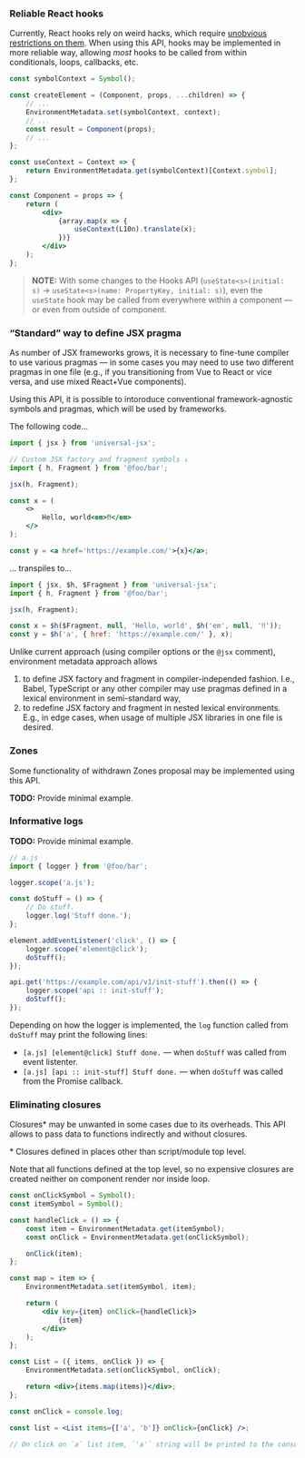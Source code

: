 ### Reliable React hooks

Currently, React hooks rely on weird hacks, which require
[unobvious restrictions on them](https://reactjs.org/docs/hooks-rules.html).
When using this API, hooks may be implemented in more reliable way, allowing
_most_ hooks to be called from within conditionals, loops, callbacks, etc.

```jsx
const symbolContext = Symbol();

const createElement = (Component, props, ...children) => {
    // ...
    EnvironmentMetadata.set(symbolContext, context);
    // ...
    const result = Component(props);
    // ...
};

const useContext = Context => {
    return EnvironmentMetadata.get(symbolContext)[Context.symbol];
};

const Component = props => {
    return (
        <div>
            {array.map(x => {
                useContext(L10n).translate(x);
            })}
        </div>
    );
};
```

> **NOTE:** With some changes to the Hooks API (`useState<s>(initial: s)` →
> `useState<s>(name: PropertyKey, initial: s)`), even the `useState` hook may be
> called from everywhere within a component — or even from outside of component.

### “Standard” way to define JSX pragma

As number of JSX frameworks grows, it is necessary to fine-tune compiler to use
various pragmas — in some cases you may need to use two different pragmas in one
file (e.g., if you transitioning from Vue to React or vice versa, and use mixed
React+Vue components).

Using this API, it is possible to intoroduce conventional framework-agnostic
symbols and pragmas, which will be used by frameworks.

The following code…

```jsx
import { jsx } from 'universal-jsx';

// Custom JSX factory and fragment symbols ↓
import { h, Fragment } from '@foo/bar';

jsx(h, Fragment);

const x = (
    <>
        Hello, world<em>‼</em>
    </>
);

const y = <a href='https://example.com/'>{x}</a>;
```

… transpiles to…

```javascript
import { jsx, $h, $Fragment } from 'universal-jsx';
import { h, Fragment } from '@foo/bar';

jsx(h, Fragment);

const x = $h($Fragment, null, 'Hello, world', $h('em', null, '‼'));
const y = $h('a', { href: 'https://example.com/' }, x);
```

Unlike current approach (using compiler options or the `@jsx` comment),
environment metadata approach allows

1. to define JSX factory and fragment in compiler-independed fashion. I.e.,
   Babel, TypeScript or any other compiler may use pragmas defined in a lexical
   environment in semi-standard way,
2. to redefine JSX factory and fragment in nested lexical environments. E.g., in
   edge cases, when usage of multiple JSX libraries in one file is desired.

### Zones

Some functionality of withdrawn Zones proposal may be implemented using this
API.

**TODO:** Provide minimal example.

### Informative logs

**TODO:** Provide minimal example.

```javascript
// a.js
import { logger } from '@foo/bar';

logger.scope('a.js');

const doStuff = () => {
    // Do stuff.
    logger.log('Stuff done.');
};

element.addEventListener('click', () => {
    logger.scope('element@click');
    doStuff();
});

api.get('https://example.com/api/v1/init-stuff').then(() => {
    logger.scope('api :: init-stuff');
    doStuff();
});
```

Depending on how the logger is implemented, the `log` function called from
`doStuff` may print the following lines:

-   `[a.js] [element@click] Stuff done.` — when `doStuff` was called from event
    listenter.
-   `[a.js] [api :: init-stuff] Stuff done.` — when `doStuff` was called from
    the Promise callback.

### Eliminating closures

Closures\* may be unwanted in some cases due to its overheads. This API allows
to pass data to functions indirectly and without closures.

\* Closures defined in places other than script/module top level.

Note that all functions defined at the top level, so no expensive closures are
created neither on component render nor inside loop.

```jsx
const onClickSymbol = Symbol();
const itemSymbol = Symbol();

const handleClick = () => {
    const item = EnvironmentMetadata.get(itemSymbol);
    const onClick = EnvironmentMetadata.get(onClickSymbol);

    onClick(item);
};

const map = item => {
    EnvironmentMetadata.set(itemSymbol, item);

    return (
        <div key={item} onClick={handleClick}>
            {item}
        </div>
    );
};

const List = ({ items, onClick }) => {
    EnvironmentMetadata.set(onClickSymbol, onClick);

    return <div>{items.map(items)}</div>;
};

const onClick = console.log;

const list = <List items={['a', 'b']} onClick={onClick} />;

// On click on `a` list item, `'a'` string will be printed to the console.
```
